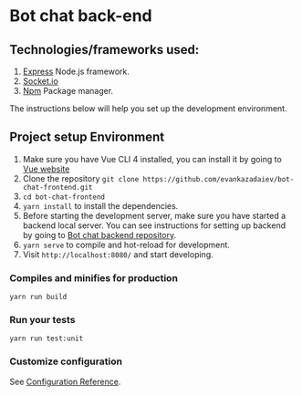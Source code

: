 # Bot chat back-end

## Technologies/frameworks used:

1. [Express](https://expressjs.com/ru/) Node.js framework.
1. [Socket.io](https://socket.io/docs/client-api/)
1. [Npm](https://www.npmjs.com/) Package manager.

The instructions below will help you set up the development environment.

## Project setup Environment

1. Make sure you have Vue CLI 4 installed, you can install it by going to [Vue website](https://cli.vuejs.org/guide/installation.html)
1. Clone the repository `git clone https://github.com/evankazadaiev/bot-chat-frontend.git`
1. `cd bot-chat-frontend`
1. `yarn install` to install the dependencies.
1. Before starting the development server, make sure you have started a backend local server. You can see instructions for setting up backend by going to [Bot chat backend repository](https://github.com/evankazadaiev/bot-chat-backend).
1. `yarn serve` to compile and hot-reload for development.
1. Visit `http://localhost:8080/` and start developing.

### Compiles and minifies for production

```
yarn run build
```

### Run your tests

```
yarn run test:unit
```

### Customize configuration
See [Configuration Reference](https://cli.vuejs.org/config/).
